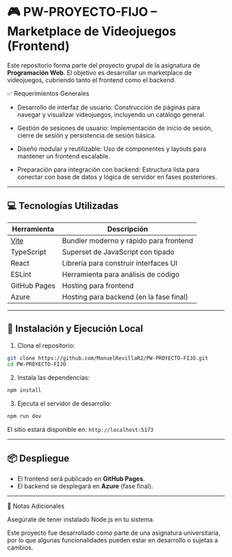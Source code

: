 # 🎮 PW-PROYECTO-FIJO – Marketplace de Videojuegos (Frontend)

Este repositorio forma parte del proyecto grupal de la asignatura de **Programación Web**. El objetivo es desarrollar un marketplace de videojuegos, cubriendo tanto el frontend como el backend.

✅ Requerimientos Generales

- Desarrollo de interfaz de usuario: Construcción de páginas para navegar y visualizar videojuegos, incluyendo un catálogo general.

- Gestión de sesiones de usuario: Implementación de inicio de sesión, cierre de sesión y persistencia de sesión básica.

- Diseño modular y reutilizable: Uso de componentes y layouts para mantener un frontend escalable.

- Preparación para integración con backend: Estructura lista para conectar con base de datos y lógica de servidor en fases posteriores.

---

## 💻 Tecnologías Utilizadas

| Herramienta                 | Descripción                             |
| --------------------------- | --------------------------------------- |
| [Vite](https://vitejs.dev/) | Bundler moderno y rápido para frontend  |
| TypeScript                  | Superset de JavaScript con tipado       |
| React                       | Librería para construir interfaces UI   |
| ESLint                      | Herramienta para análisis de código     |
| GitHub Pages                | Hosting para frontend                   |
| Azure                       | Hosting para backend (en la fase final) |

---

## 🚀 Instalación y Ejecución Local

1. Clona el repositorio:

```bash
git clone https://github.com/ManuelRevillaRJ/PW-PROYECTO-FIJO.git
cd PW-PROYECTO-FIJO
```

2. Instala las dependencias:

```bash
npm install
```

3. Ejecuta el servidor de desarrollo:

```bash
npm run dev
```

El sitio estará disponible en: `http://localhost:5173`

---

## 📦 Despliegue

- El frontend será publicado en **GitHub Pages**.
- El backend se desplegará en **Azure** (fase final).

---

📌 Notas Adicionales

Asegúrate de tener instalado Node.js en tu sistema.

Este proyecto fue desarrollado como parte de una asignatura universitaria, por lo que algunas funcionalidades pueden estar en desarrollo o sujetas a cambios.
